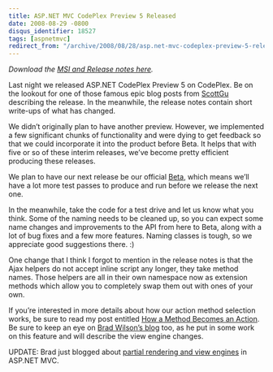 ```yaml
---
title: ASP.NET MVC CodePlex Preview 5 Released
date: 2008-08-29 -0800
disqus_identifier: 18527
tags: [aspnetmvc]
redirect_from: "/archive/2008/08/28/asp.net-mvc-codeplex-preview-5-released.aspx/"
---
```


*Download the [MSI and Release notes
here](http://www.codeplex.com/aspnet/Release/ProjectReleases.aspx?ReleaseId=16775 "ASP.NET CodePlex Preview 5").*

Last night we released ASP.NET CodePlex Preview 5 on CodePlex. Be on the
lookout for one of those famous epic blog posts from
[ScottGu](http://weblogs.asp.net/scottgu "Scott Guthrie") describing the
release. In the meanwhile, the release notes contain short write-ups of
what has changed.

We didn’t originally plan to have another preview. However, we
implemented a few significant chunks of functionality and were dying to
get feedback so that we could incorporate it into the product before
Beta. It helps that with five or so of these interim releases, we’ve
become pretty efficient producing these releases.

We plan to have our next release be our official
[Beta](https://haacked.com/archive/2008/08/15/understanding-beta.aspx "understanding beta"),
which means we’ll have a lot more test passes to produce and run before
we release the next one.

In the meanwhile, take the code for a test drive and let us know what
you think. Some of the naming needs to be cleaned up, so you can expect
some name changes and improvements to the API from here to Beta, along
with a lot of bug fixes and a few more features. Naming classes is
tough, so we appreciate good suggestions there. :)

One change that I think I forgot to mention in the release notes is that
the Ajax helpers do not accept inline script any longer, they take
method names. Those helpers are all in their own namespace now as
extension methods which allow you to completely swap them out with ones
of your own.

If you’re interested in more details about how our action method
selection works, be sure to read my post entitled [How a Method Becomes
an
Action](https://haacked.com/archive/2008/08/29/how-a-method-becomes-an-action.aspx "How a Method Becomes An Action").
Be sure to keep an eye on [Brad Wilson’s
blog](http://bradwilson.typepad.com/ "Brad Wilson") too, as he put in
some work on this feature and will describe the view engine changes.

UPDATE: Brad just blogged about [partial rendering and view
engines](http://bradwilson.typepad.com/blog/2008/08/partial-renderi.html "Partial Rendering and View Engines")
in ASP.NET MVC.

